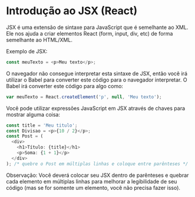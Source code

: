 # Introdução ao JSX (React)

JSX é uma extensão de sintaxe para JavaScript que é semelhante ao XML. Ele nos ajuda a criar elementos React (form, input, div, etc) de forma semelhante ao HTML/XML. 

Exemplo de JSX:
```js
const meuTexto = <p>Meu texto</p>;
```

O navegador não consegue interpretar esta sintaxe de JSX, então você irá utilizar o Babel para converter este código para o navegador interpretar. O Babel irá converter este código para algo como:
```js
var meuTexto = React.createElement('p', null, 'Meu texto');
```

Você pode utilizar expressões JavaScript em JSX através de chaves para mostrar alguma coisa:
```js
const title = 'Meu titulo';
const Divisao = <p>{10 / 2}</p>;
const Post = (
  <div>
    <h1>Título: {title}</h1>
    <p>Soma: {1 + 1}</p>
  </div>
); /* quebre o Post em múltiplas linhas e coloque entre parênteses */
```

Observação: Você deverá colocar seu JSX dentro de parênteses e quebrar cada elemento em múltiplas linhas para melhorar a legibilidade de seu código (mas se for somente um elemento, você não precisa fazer isso).